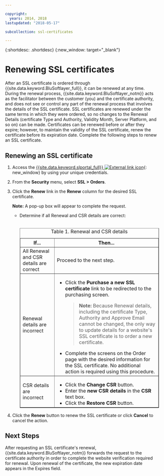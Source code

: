 ```yaml
---

copyright:
  years: 2014, 2018
lastupdated: "2018-05-17"

subcollection: ssl-certificates

---
```


{:shortdesc: .shortdesc}
{:new_window: target="_blank"}

# Renewing SSL certificates

After an SSL certificate is ordered through {{site.data.keyword.BluSoftlayer_full}}, it can be renewed at any time. During the renewal process, {{site.data.keyword.BluSoftlayer_notm}} acts as the facilitator between the customer (you) and the certificate authority, and does not see or control any part of the renewal process that involves the details of the SSL certificate. SSL certificates are renewed under the same terms in which they were ordered, so no changes to the Renewal Details (certificate Type and Authority, Validity Month, Server Platform, and so on) can be made. Certificates can be renewed before or after they expire; however, to maintain the validity of the SSL certificate, renew the certificate before its expiration date. Complete the following steps to renew an SSL certificate.

## Renewing an SSL certificate

1. Access the [{{site.data.keyword.slportal_full}} ![External link icon](../../icons/launch-glyph.svg "External link icon")](https://control.softlayer.com/){: new_window} by using your unique credentials.
2. From the **Security** menu, select **SSL > Orders**.
3. Click the **Renew** link in the **Renew** column for the desired SSL certificate.

   **Note:** A pop-up box will appear to complete the request.  
   * Determine if all Renewal and CSR details are correct:<br /><br /><table border="1"><caption>Table 1. Renewal and CSR details</caption><tr><th>If...</th><th>Then...</th></tr><tr><td>All Renewal and CSR details are correct</td><td>Proceed to the next step.</td></tr><tr><td>Renewal details are incorrect</td><td><ul><li>Click the <strong>Purchase a new SSL certificate</strong> link to be redirected to the purchasing screen.<br /><blockquote><strong>Note:</strong> Because Renewal details, including the certificate Type, Authority and Approve Email cannot be changed, the only way to update details for a website's SSL certificate is to order a new certificate.</blockquote></li><li>Complete the screens on the Order page with the desired information for the SSL certificate. No additional action is required using this procedure.</li></ul></td></tr><tr><td>CSR details are incorrect</td><td><ul><li>Click the **Change CSR** button.</li><li>Enter the **new CSR details** in the **CSR** text box.</li><li>Click the **Restore CSR** button.</li></ul></td></tr></table>
4. Click the **Renew** button to renew the SSL certificate or click **Cancel** to cancel the action.

## Next Steps

After requesting an SSL certificate's renewal, {{site.data.keyword.BluSoftlayer_notm}} forwards the request to the certificate authority in order to complete the website verification required for renewal. Upon renewal of the certificate, the new expiration date appears in the Expires field.

